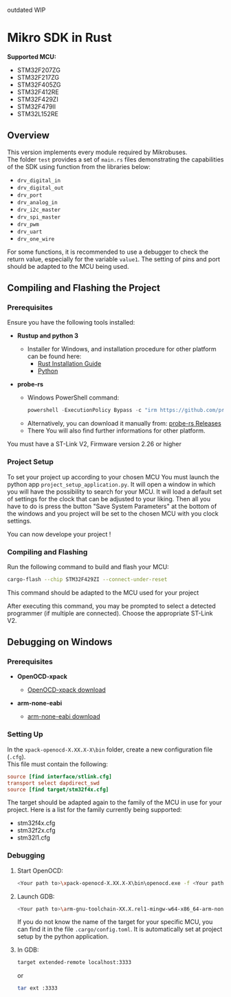 outdated WIP

# Mikro SDK in Rust

**Supported MCU:** 
- STM32F207ZG
- STM32F217ZG
- STM32F405ZG
- STM32F412RE
- STM32F429ZI
- STM32F479II
- STM32L152RE

## Overview  
This version implements every module required by Mikrobuses.  
The folder `test` provides a set of `main.rs` files demonstrating the capabilities of the SDK using function from the libraries below:  

- `drv_digital_in`
- `drv_digital_out`
- `drv_port`
- `drv_analog_in`
- `drv_i2c_master`
- `drv_spi_master`
- `drv_pwm`
- `drv_uart`
- `drv_one_wire`

For some functions, it is recommended to use a debugger to check the return value, especially for the variable `value1`.
The setting of pins and port should be adapted to the MCU being used.

## Compiling and Flashing the Project  

### Prerequisites  
Ensure you have the following tools installed:  

- **Rustup and python 3**
  - Installer for Windows, and installation procedure for other platform can be found here: 
    - [Rust Installation Guide](https://www.rust-lang.org/tools/install)
    - [Python](https://www.python.org/downloads/)

- **probe-rs**  
  - Windows PowerShell command:  
    ```powershell
    powershell -ExecutionPolicy Bypass -c "irm https://github.com/probe-rs/probe-rs/releases/download/v0.27.0/probe-rs-tools-installer.ps1 | iex"
    ```
  - Alternatively, you can download it manually from: [probe-rs Releases](https://github.com/probe-rs/probe-rs/releases)
  - There You will also find further informations for other platform.

You must have a ST-Link V2, Firmware version 2.26 or higher

### Project Setup

To set your project up according to your chosen MCU You must launch the python app `project_setup_application.py`.
It will open a window in which you will have the possibility to search for your MCU. It will load a default set of settings for the clock that can be adjusted to your liking. Then all you have to do is press the button "Save System Parameters" at the bottom of the windows and you project will be set to the chosen MCU with you clock settings.

You can now develope your project !

### Compiling and Flashing  

Run the following command to build and flash your MCU:  

```sh
cargo-flash --chip STM32F429ZI --connect-under-reset
```
This command should be adapted to the MCU used for your project

After executing this command, you may be prompted to select a detected programmer (if multiple are connected). Choose the appropriate ST-Link V2.

## Debugging on Windows

### Prerequisites

- **OpenOCD-xpack**
  - [OpenOCD-xpack download](https://sourceforge.net/projects/openocd-xpack/)

- **arm-none-eabi**
  - [arm-none-eabi download](https://developer.arm.com/downloads/-/arm-gnu-toolchain-downloads)

### Setting Up  

In the `xpack-openocd-X.XX.X-X\bin` folder, create a new configuration file (`.cfg`).  
This file must contain the following:  

```cfg
source [find interface/stlink.cfg]
transport select dapdirect_swd
source [find target/stm32f4x.cfg]
```
The target should be adapted again to the family of the MCU in use for your project. Here is a list for the family currently being supported:
  - stm32f4x.cfg
  - stm32f2x.cfg
  - stm32l1.cfg


### Debugging  

1. Start OpenOCD:  
   ```sh
   <Your path to>\xpack-openocd-X.XX.X-X\bin\openocd.exe -f <Your path to>\xpack-openocd-X.XX.X-X\bin\<Your config name>.cfg
   ```
   
2. Launch GDB:  
   ```sh
   <Your path to>\arm-gnu-toolchain-XX.X.rel1-mingw-w64-x86_64-arm-none-eabi\bin\arm-none-eabi-gdb.exe <Your path to>\<project root folder>\target\<target of the chosen  MCU>\debug\mikrosdk
   ```
   If you do not know the name of the target for your specific MCU, you can find it in the file `.cargo/config.toml`. It is automatically set at project setup by the python application.
   <br>
   
3. In GDB:
    ```sh
    target extended-remote localhost:3333
    ```
    or
    ```sh
    tar ext :3333
    ```
